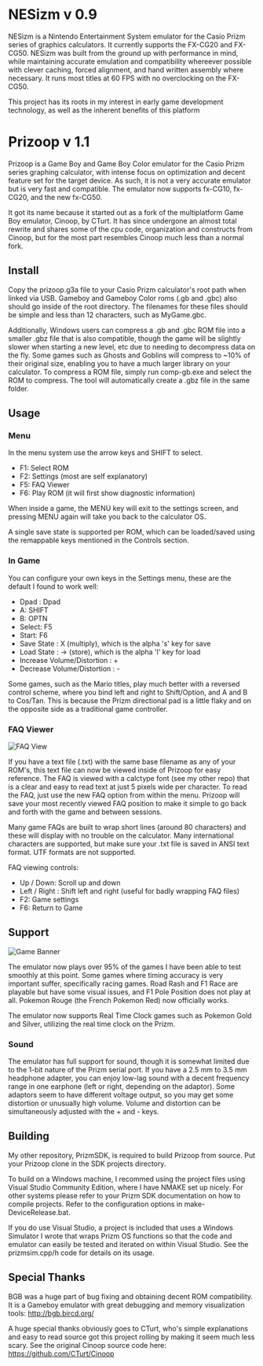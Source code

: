 # NESizm v 0.9
NESizm is a Nintendo Entertainment System emulator for the Casio Prizm series of graphics calculators. It currently supports the FX-CG20 and FX-CG50. NESizm was built from the ground up with performance in mind, while maintaining accurate emulation and compatibility whereever possible with clever caching, forced alignment, and hand written assembly where necessary. It runs most titles at 60 FPS with no overclocking on the FX-CG50.

This project has its roots in my interest in early game development technology, as well as the inherent benefits of this platform








Prizoop v 1.1
=============

Prizoop is a Game Boy and Game Boy Color emulator for the Casio Prizm series graphing calculator, with intense focus on optimization and decent feature set for the target device. As such, it is not a very accurate emulator but is very fast and compatible. The emulator now supports fx-CG10, fx-CG20, and the new fx-CG50. 

It got its name because it started out as a fork of the multiplatform Game Boy emulator, Cinoop, by CTurt. It has since undergone an almost total rewrite and shares some of the cpu code, organization and constructs from Cinoop, but for the most part resembles Cinoop much less than a normal fork.

## Install

Copy the prizoop.g3a file to your Casio Prizm calculator's root path when linked via USB. Gameboy and Gameboy Color roms (.gb and .gbc) also should go inside of the root directory. The filenames for these files should be simple and less than 12 characters, such as MyGame.gbc. 

Additionally, Windows users can compress a .gb and .gbc ROM file into a smaller .gbz file that is also compatible, though the game will be slightly slower when starting a new level, etc due to needing to decompress data on the fly. Some games such as Ghosts and Goblins will compress to ~10% of their original size, enabling you to have a much larger library on your calculator. To compress a ROM file, simply run comp-gb.exe and select the ROM to compress. The tool will automatically create a .gbz file in the same folder.

## Usage

### Menu

In the menu system use the arrow keys and SHIFT to select.

- F1: Select ROM
- F2: Settings (most are self explanatory)
- F5: FAQ Viewer
- F6: Play ROM (it will first show diagnostic information)

When inside a game, the MENU key will exit to the settings screen, and pressing MENU again will take you back to the calculator OS.

A single save state is supported per ROM, which can be loaded/saved using the remappable keys mentioned in the Controls section.

### In Game

You can configure your own keys in the Settings menu, these are the default I found to work well:

- Dpad : Dpad
- A: SHIFT
- B: OPTN
- Select: F5
- Start: F6
- Save State : X (multiply), which is the alpha 's' key for save
- Load State : -> (store), which is the alpha 'l' key for load
- Increase Volume/Distortion : + 
- Decrease Volume/Distortion : -

Some games, such as the Mario titles, play much better with a reversed control scheme, where you bind left and right to Shift/Option, and A and B to Cos/Tan. This is because the Prizm directional pad is a little flaky and on the opposite side as a traditional game controller.

### FAQ Viewer

![FAQ View](/Screens/FAQ.png?raw=true)

If you have a text file (.txt) with the same base filename as any of your ROM's, this text file can now be viewed inside of Prizoop for easy reference. The FAQ is viewed with a calctype font (see my other repo) that is a clear and easy to read text at just 5 pixels wide per character. To read the FAQ, just use the new FAQ option from within the menu. Prizoop will save your most recently viewed FAQ position to make it simple to go back and forth with the game and between sessions.

Many game FAQs are built to wrap short lines (around 80 characters) and these will display with no trouble on the calculator. Many international characters are supported, but make sure your .txt file is saved in ANSI text format. UTF formats are not supported.

FAQ viewing controls:
- Up / Down: Scroll up and down
- Left / Right : Shift left and right (useful for badly wrapping FAQ files)
- F2: Game settings
- F6: Return to Game

## Support

![Game Banner](/Screens/GameBanner.png?raw=true)

The emulator now plays over 95% of the games I have been able to test smoothly at this point. Some games where timing accuracy is very important suffer, specifically racing games. Road Rash and F1 Race are playable but have some visual issues, and F1 Pole Position does not play at all. Pokemon Rouge (the French Pokemon Red) now officially works.

The emulator now supports Real Time Clock games such as Pokemon Gold and Silver, utilizing the real time clock on the Prizm.

### Sound

The emulator has full support for sound, though it is somewhat limited due to the 1-bit nature of the Prizm serial port. If you have a 2.5 mm to 3.5 mm headphone adapter, you can enjoy low-lag sound with a decent frequency range in one earphone (left or right, depending on the adaptor). Some adaptors seem to have different voltage output, so you may get some distortion or unusually high volume. Volume and distortion can be simultaneously adjusted with the + and - keys.

## Building

My other repository, PrizmSDK, is required to build Prizoop from source. Put your Prizoop clone in the SDK projects directory.

To build on a Windows machine, I recommed using the project files using Visual Studio Community Edition, where I have NMAKE set up nicely. For other systems please refer to your Prizm SDK documentation on how to compile projects. Refer to the configuration options in make-DeviceRelease.bat.

If you do use Visual Studio, a project is included that uses a Windows Simulator I wrote that wraps Prizm OS functions so that the code and emulator can easily be tested and iterated on within Visual Studio. See the prizmsim.cpp/h code for details on its usage.

## Special Thanks

BGB was a huge part of bug fixing and obtaining decent ROM compatibility. It is a Gameboy emulator with great debugging and memory visualization tools:
http://bgb.bircd.org/

A huge special thanks obviously goes to CTurt, who's simple explanations and easy to read source got this project rolling by making it seem much less scary. See the original Cinoop source code here:
https://github.com/CTurt/Cinoop
<!--stackedit_data:
eyJoaXN0b3J5IjpbLTU5MTg3NDIxMiwyOTM5NzU5MTZdfQ==
-->